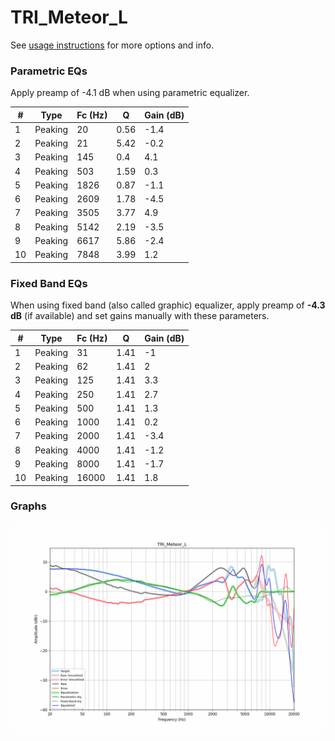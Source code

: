 # TRI_Meteor_L
See [usage instructions](https://github.com/jaakkopasanen/AutoEq#usage) for more options and info.

### Parametric EQs
Apply preamp of -4.1 dB when using parametric equalizer.

|   # | Type    |   Fc (Hz) |    Q |   Gain (dB) |
|-----|---------|-----------|------|-------------|
|   1 | Peaking |        20 | 0.56 |        -1.4 |
|   2 | Peaking |        21 | 5.42 |        -0.2 |
|   3 | Peaking |       145 | 0.4  |         4.1 |
|   4 | Peaking |       503 | 1.59 |         0.3 |
|   5 | Peaking |      1826 | 0.87 |        -1.1 |
|   6 | Peaking |      2609 | 1.78 |        -4.5 |
|   7 | Peaking |      3505 | 3.77 |         4.9 |
|   8 | Peaking |      5142 | 2.19 |        -3.5 |
|   9 | Peaking |      6617 | 5.86 |        -2.4 |
|  10 | Peaking |      7848 | 3.99 |         1.2 |

### Fixed Band EQs
When using fixed band (also called graphic) equalizer, apply preamp of **-4.3 dB** (if available) and set gains manually with these parameters.

|   # | Type    |   Fc (Hz) |    Q |   Gain (dB) |
|-----|---------|-----------|------|-------------|
|   1 | Peaking |        31 | 1.41 |        -1   |
|   2 | Peaking |        62 | 1.41 |         2   |
|   3 | Peaking |       125 | 1.41 |         3.3 |
|   4 | Peaking |       250 | 1.41 |         2.7 |
|   5 | Peaking |       500 | 1.41 |         1.3 |
|   6 | Peaking |      1000 | 1.41 |         0.2 |
|   7 | Peaking |      2000 | 1.41 |        -3.4 |
|   8 | Peaking |      4000 | 1.41 |        -1.2 |
|   9 | Peaking |      8000 | 1.41 |        -1.7 |
|  10 | Peaking |     16000 | 1.41 |         1.8 |

### Graphs
![](./TRI_Meteor_L.png)
